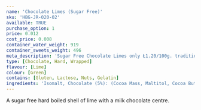 ```yaml
---
name: 'Chocolate Limes (Sugar Free)'
sku: 'HBG-JR-020-02'
available: TRUE
purchase_option: 1
price: 0.012
cost_price: 0.008
container_water_weight: 919
container_sweets_weight: 496
meta_description: 'Sugar Free Chocolate Limes only Ł1.20/100g. traditional sweets and more at Humbugs Confectionery Store. Specialists in satisfying your sweet tooth!'
type: [Chocolate, Hard, Wrapped]
flavour: [Lime]
colour: [Green]
contains: [Gluten, Lactose, Nuts, Gelatin]
ingredients: 'Isomalt, Chocolate (5%): (Cocoa Mass, Maltitol, Cocoa Butter, Emulsifier: Soya Lecithin E322), Whole Milk Powder, Citric Acid, Colours: E102, E142; Flavours: Lime Oil'
---
```

A sugar free hard boiled shell of lime with a milk chocolate centre.